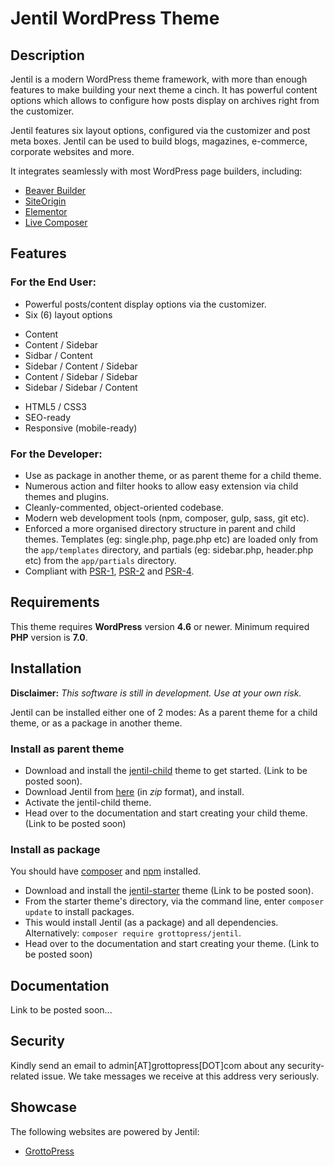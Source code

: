 # Jentil WordPress Theme

## Description

Jentil is a modern WordPress theme framework, with more than enough features to make building your next theme a cinch. It has powerful content options which allows to configure how posts display on archives right from the customizer.

Jentil features six layout options, configured via the customizer and post meta boxes. Jentil can be used to build blogs, magazines, e-commerce, corporate websites and more.

It integrates seamlessly with most WordPress page builders, including:

- [Beaver Builder](https://wordpress.org/plugins/beaver-builder-lite-version/)
- [SiteOrigin](https://wordpress.org/plugins/siteorigin-panels/)
- [Elementor](https://wordpress.org/plugins/elementor/)
- [Live Composer](https://wordpress.org/plugins/live-composer-page-builder/)

## Features

### For the End User:
- Powerful posts/content display options via the customizer.
- Six (6) layout options  
 * Content
 * Content / Sidebar
 * Sidbar / Content
 * Sidebar / Content / Sidebar
 * Content / Sidebar / Sidebar
 * Sidebar / Sidebar / Content
- HTML5 / CSS3
- SEO-ready
- Responsive (mobile-ready)

### For the Developer:
- Use as package in another theme, or as parent theme for a child theme.
- Numerous action and filter hooks to allow easy extension via child themes and plugins.
- Cleanly-commented, object-oriented codebase.
- Modern web development tools (npm, composer, gulp, sass, git etc).
- Enforced a more organised directory structure in parent and child themes. Templates (eg: single.php, page.php etc) are loaded only from the `app/templates` directory, and partials (eg: sidebar.php, header.php etc) from the `app/partials` directory.
- Compliant with [PSR-1](http://www.php-fig.org/psr/psr-1/), [PSR-2](http://www.php-fig.org/psr/psr-2/) and [PSR-4](http://www.php-fig.org/psr/psr-4/).

## Requirements

This theme requires **WordPress** version **4.6** or newer. Minimum required **PHP** version is **7.0**.

## Installation

**Disclaimer:** *This software is still in development. Use at your own risk.*

Jentil can be installed either one of 2 modes: As a parent theme for a child theme, or as a package in another theme.

### Install as parent theme

- Download and install the [jentil-child](#) theme to get started. (Link to be posted soon).
- Download Jentil from [here](https://api.grottopress.com/wp-update-server/v1/?action=download&slug=jentil) (in *zip* format), and install.
- Activate the jentil-child theme.
- Head over to the documentation and start creating your child theme. (Link to be posted soon)

### Install as package

You should have [composer](https://getcomposer.org/) and [npm](https://www.npmjs.com/) installed.

- Download and install the [jentil-starter](#) theme (Link to be posted soon).
- From the starter theme's directory, via the command line, enter `composer update` to install packages.
- This would install Jentil (as a package) and all dependencies. Alternatively: `composer require grottopress/jentil`.
- Head over to the documentation and start creating your theme. (Link to be posted soon)

## Documentation

Link to be posted soon...

## Security

Kindly send an email to admin[AT]grottopress[DOT]com about any security-related issue. We take messages we receive at this address very seriously.

## Showcase

The following websites are powered by Jentil:

- [GrottoPress](https://www.grottopress.com)
